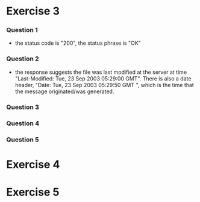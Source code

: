 # Exercise 3

### Question 1
* the status code is "200", the status phrase is "OK" 

### Question 2
* the response suggests the file was last modified at the server at time "Last-Modified: Tue, 23 Sep 2003 05:29:00 GMT". There is also a date header, "Date: Tue, 23 Sep 2003 05:29:50 GMT
", which is the time that the message originated/was generated. 


### Question 3

### Question 4

### Question 5

# Exercise 4

# Exercise 5
